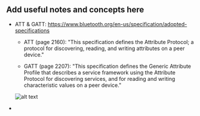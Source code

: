 ## Add useful notes and concepts here

* ATT & GATT: https://www.bluetooth.org/en-us/specification/adopted-specifications
  * ATT (page 2160): "This specification defines the Attribute Protocol; a protocol for discovering, reading, and writing attributes on a peer device."
  
  * GATT (page 2207): "This specification defines the Generic Attribute Profile that describes a service framework using the Attribute Protocol for discovering services, and for reading and writing characteristic values on a peer device."
  
  ![alt text](https://i.stack.imgur.com/3sqZT.png)

  
* 
